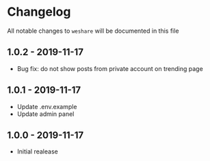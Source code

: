 # Changelog

All notable changes to `weshare` will be documented in this file

## 1.0.2 - 2019-11-17
- Bug fix: do not show posts from private account on trending page

## 1.0.1 - 2019-11-17

- Update .env.example
- Update admin panel

## 1.0.0 - 2019-11-17

- Initial realease
